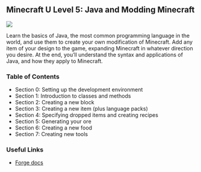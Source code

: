 ## Minecraft U Level 5: Java and Modding Minecraft

![](images/level5.png)

Learn the basics of Java, the most common programming language in the world, and use them to create your own modification of Minecraft. Add any item of your design to the game, expanding Minecraft in whatever direction you desire. At the end, you’ll understand the syntax and applications of Java, and how they apply to Minecraft.

### Table of Contents

* Section 0: Setting up the development environment
* Section 1: Introduction to classes and methods
* Section 2: Creating a new block
* Section 3: Creating a new item (plus language packs)
* Section 4: Specifying dropped items and creating recipes
* Section 5: Generating your ore
* Section 6: Creating a new food
* Section 7: Creating new tools

### Useful Links

* [Forge docs](https://mcforge.readthedocs.io/en/latest/)

